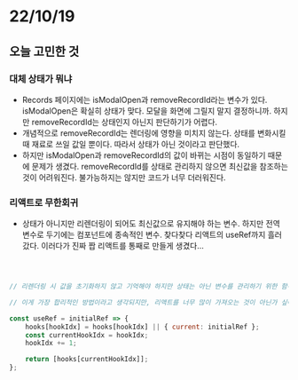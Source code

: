 # 22/10/19

## 오늘 고민한 것

### 대체 상태가 뭐냐

- Records 페이지에는 isModalOpen과 removeRecordId라는 변수가 있다. isModalOpen은 확실히 상태가 맞다. 모달을 화면에 그릴지 말지 결정하니까. 하지만 removeRecordId는 상태인지 아닌지 판단하기가 어렵다.
- 개념적으로 removeRecordId는 렌더링에 영향을 미치지 않는다. 상태를 변화시킬 때 재료로 쓰일 값일 뿐이다. 따라서 상태가 아닌 것이라고 판단했다.
- 하지만 isModalOpen과 removeRecordId의 값이 바뀌는 시점이 동일하기 때문에 문제가 생겼다. removeRecordId를 상태로 관리하지 않으면 최신값을 참조하는 것이 어려워진다. 불가능하지는 않지만 코드가 너무 더러워진다.

### 리액트로 무한회귀

- 상태가 아니지만 리렌더링이 되어도 최신값으로 유지해야 하는 변수. 하지만 전역 변수로 두기에는 컴포넌트에 종속적인 변수. 찾다찾다 리액트의 useRef까지 흘러갔다. 이러다가 진짜 짭 리액트를 통째로 만들게 생겼다...

```javascript

  

// 리렌더링 시 값을 초기화하지 않고 기억해야 하지만 상태는 아닌 변수를 관리하기 위한 함수.

// 이게 가장 합리적인 방법이라고 생각되지만, 리액트를 너무 많이 가져오는 것이 아닌가 싶어서 일단 보류

const useRef = initialRef => {
	hooks[hookIdx] = hooks[hookIdx] || { current: initialRef }; 
	const currentHookIdx = hookIdx;
	hookIdx += 1;

	return [hooks[currentHookIdx]];
};
```